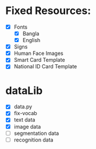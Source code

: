 # Fixed Resources:
- [x] Fonts
    - [x] Bangla
    - [x] English
- [x] Signs
- [x] Human Face Images
- [x] Smart Card Template
- [x] National ID Card Template

# dataLib
- [x] data.py
- [x] fix-vocab
- [x] text data
- [x] image data
- [ ] segmentation data
- [ ] recognition data
